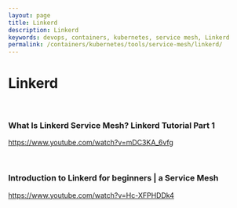 ```yaml
---
layout: page
title: Linkerd
description: Linkerd
keywords: devops, containers, kubernetes, service mesh, Linkerd
permalink: /containers/kubernetes/tools/service-mesh/linkerd/
---
```


# Linkerd

<br/>

### What Is Linkerd Service Mesh? Linkerd Tutorial Part 1

https://www.youtube.com/watch?v=mDC3KA_6vfg

<br/>

### Introduction to Linkerd for beginners | a Service Mesh

https://www.youtube.com/watch?v=Hc-XFPHDDk4
